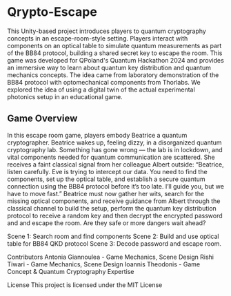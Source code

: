 # Qrypto-Escape
This Unity-based project introduces players to quantum cryptography concepts in an escape-room-style setting. Players interact with components on an optical table to simulate quantum measurements as part of the BB84 protocol, building a shared secret key to escape the room. This game was developed for QPoland's Quantum Hackathon 2024 and provides an immersive way to learn about quantum key distribution and quantum mechanics concepts. The idea came from laboratory demonstration of the BB84 protocol with optomechanical components from Thorlabs. We explored the idea of using a digital twin of the actual experimental photonics setup in an educational game. 
## Game Overview
In this escape room game, players embody Beatrice a quantum cryptographer. Beatrice wakes up, feeling dizzy, in a disorganized quantum cryptography lab. Something has gone wrong — the lab is in lockdown, and vital components needed for quantum communication are scattered. She receives a faint classical signal from her colleague Albert outside: “Beatrice, listen carefully. Eve is trying to intercept our data. You need to find the components, set up the optical table, and establish a secure quantum connection using the BB84 protocol before it’s too late. I’ll guide you, but we have to move fast.” Beatrice must now gather her wits, search for the missing optical components, and receive guidance from Albert through the classical channel to build the setup, perform the quantum key distribution protocol to receive a random key and then decrypt the encrypted password and and escape the room. Are they safe or more dangers wait ahead?

Scene 1: Search room and find components
Scene 2: Build and use optical table for BB84 QKD protocol
Scene 3: Decode password and escape room.

Contributors
Antonia Giannoulea - Game Mechanics, Scene Design 
Rishi Tiwari - Game Mechanics, Scene Design
Ioannis Theodonis - Game Concept & Quantum Cryptography Expertise

License
This project is licensed under the MIT License




